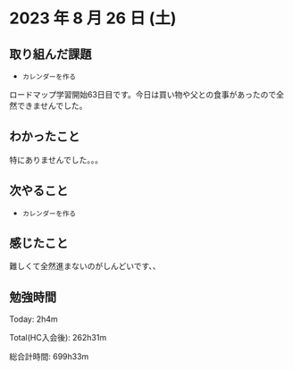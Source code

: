 # 2023 年 8 月 26 日 (土)

## 取り組んだ課題

- `カレンダーを作る`

ロードマップ学習開始63日目です。今日は買い物や父との食事があったので全然できませんでした。

## わかったこと

特にありませんでした。。。

## 次やること

- `カレンダーを作る`

## 感じたこと

難しくて全然進まないのがしんどいです、、


## 勉強時間

Today: 2h4m

Total(HC入会後): 262h31m

総合計時間: 699h33m
